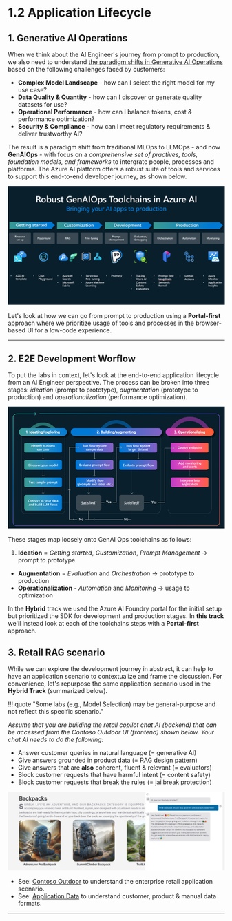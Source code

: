 # 1.2 Application Lifecycle

## 1. Generative AI Operations 

When we think about the AI Engineer's journey from prompt to production, we also need to understand [the paradigm shifts in Generative AI Operations](https://techcommunity.microsoft.com/blog/aiplatformblog/the-future-of-ai-the-paradigm-shifts-in-generative-ai-operations/4254216) based on the following challenges faced by customers:

- **Complex Model Landscape** - how can I select the right model for my use case?
- **Data Quality & Quantity** - how can I discover or generate quality datasets for use?
- **Operational Performance** - how can I balance tokens, cost & performance optimization?
- **Security & Compliance** - how can I meet regulatory requirements & deliver trustworthy AI?

The result is a paradigm shift from traditional MLOps to LLMOps - and now **GenAIOps** - with focus on a _comprehensive set of practives, tools, foundation models, and frameworks_ to intergrate people, processes and platforms. The Azure AI platform offers a robust suite of tools and services to support this end-to-end developer journey, as shown below.

![GenAIOps toolchain](./../img/overview-genaiops-toolchains.png)

Let's look at how we can go from prompt to production using a **Portal-first** approach where we prioritize usage of tools and processes in the browser-based UI for a low-code experience.

---

## 2. E2E Development Worflow

To put the labs in context, let's look at the end-to-end application lifecycle from an AI Engineer perspective. The process can be broken into three stages: _ideation_ (prompt to prototype), _augmentation_ (prototype to production) and _operationalization_ (performance optimization). 

![GenAIOps toolchain](./../img/overview-genaiops-flow.png)

These stages map loosely onto GenAI Ops toolchains as follows:

1. **Ideation** = _Getting started_, _Customization_, _Prompt Management_ →  prompt to prototype.
- **Augmentation** = _Evaluation_ and _Orchestration_ →  prototype to production
- **Operationalization** - _Automation_ and _Monitoring_ → usage to optimization

In the **Hybrid** track we used the Azure AI Foundry portal for the initial setup but prioritized the SDK for development and production stages. In **this track** we'll instead look at each of the toolchains steps with a **Portal-first** approach.


## 3. Retail RAG scenario

While we can explore the development journey in abstract, it can help to have an application scenario to contextualize and frame the discussion. For convenience, let's repurpose the same application scenario used in the **Hybrid Track** (summarized below).

!!! quote "Some labs (e.g., Model Selection) may be general-purpose and not reflect this specific scenario."

_Assume that you are building the retail copilot chat AI (backend) that can be accessed from the Contoso Outdoor UI (frontend) shown below. Your chat AI needs to do the following:_

- Answer customer queries in natural language (= generative AI)
- Give answers grounded in product data (= RAG design pattern)
- Give answers that are **also** coherent, fluent & relevant (= evaluators)
- Block customer requests that have harmful intent (= content safety)
- Block customer requests that break the rules (= jailbreak protection)

![Contoso Chat](./../../1-Hybrid-Workshop/img/contoso-chat.png)

- See: [Contoso Outdoor](./../../1-Hybrid-Workshop/1-Overview/01.md#2-contoso-outdoor-chat-ui) to understand the enterprise retail application scenario.
- See: [Application Data](./../../1-Hybrid-Workshop/1-Overview/02.md) to understand customer, product & manual data formats.

---